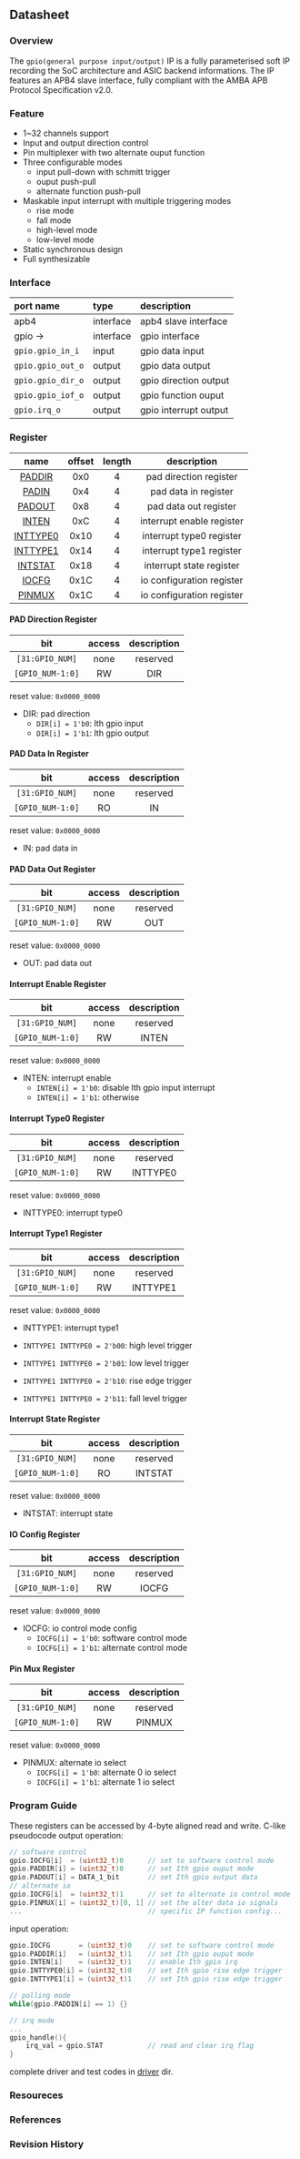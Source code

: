 ## Datasheet

### Overview
The `gpio(general purpose input/output)` IP is a fully parameterised soft IP recording the SoC architecture and ASIC backend informations. The IP features an APB4 slave interface, fully compliant with the AMBA APB Protocol Specification v2.0.

### Feature
* 1~32 channels support
* Input and output direction control
* Pin multiplexer with two alternate ouput function
* Three configurable modes
    * input pull-down with schmitt trigger
    * ouput push-pull
    * alternate function push-pull
* Maskable input interrupt with multiple triggering modes
    * rise mode
    * fall mode
    * high-level mode
    * low-level mode
* Static synchronous design
* Full synthesizable

### Interface
| port name | type        | description          |
|:--------- |:------------|:---------------------|
| apb4      | interface   | apb4 slave interface |
| gpio ->| interface | gpio interface |
| `gpio.gpio_in_i` | input | gpio data input |
| `gpio.gpio_out_o` | output | gpio data output |
| `gpio.gpio_dir_o` | output | gpio direction output |
| `gpio.gpio_iof_o` | output | gpio function ouput |
| `gpio.irq_o` | output | gpio interrupt output |

### Register

| name | offset  | length | description |
|:----:|:-------:|:-----: | :---------: |
| [PADDIR](#pad-direction-register) | 0x0 | 4 | pad direction register |
| [PADIN](#pad-data-in-register) | 0x4 | 4 | pad data in register |
| [PADOUT](#pad-data-out-register) | 0x8 | 4 | pad data out register |
| [INTEN](#interrupt-enable-register) | 0xC | 4 | interrupt enable register |
| [INTTYPE0](#interrupt-type0-register) | 0x10 | 4 | interrupt type0 register |
| [INTTYPE1](#interrupt-type1-register) | 0x14 | 4 | interrupt type1 register |
| [INTSTAT](#interrupt-state-register) | 0x18 | 4 | interrupt state register |
| [IOCFG](#) | 0x1C | 4 | io configuration register |
| [PINMUX](#pin-mux-register) | 0x1C | 4 | io configuration register |

#### PAD Direction Register
| bit | access  | description |
|:---:|:-------:| :---------: |
| `[31:GPIO_NUM]` | none | reserved |
| `[GPIO_NUM-1:0]` | RW | DIR |

reset value: `0x0000_0000`

* DIR: pad direction
    * `DIR[i] = 1'b0`: Ith gpio input
    * `DIR[i] = 1'b1`: Ith gpio output

#### PAD Data In Register
| bit | access  | description |
|:---:|:-------:| :---------: |
| `[31:GPIO_NUM]` | none | reserved |
| `[GPIO_NUM-1:0]` | RO | IN |

reset value: `0x0000_0000`

* IN: pad data in

#### PAD Data Out Register
| bit | access  | description |
|:---:|:-------:| :---------: |
| `[31:GPIO_NUM]` | none | reserved |
| `[GPIO_NUM-1:0]` | RW | OUT |

reset value: `0x0000_0000`

* OUT: pad data out

#### Interrupt Enable Register
| bit | access  | description |
|:---:|:-------:| :---------: |
| `[31:GPIO_NUM]` | none | reserved |
| `[GPIO_NUM-1:0]` | RW | INTEN |

reset value: `0x0000_0000`

* INTEN: interrupt enable
    * `INTEN[i] = 1'b0`: disable Ith gpio input interrupt
    * `INTEN[i] = 1'b1`: otherwise

#### Interrupt Type0 Register
| bit | access  | description |
|:---:|:-------:| :---------: |
| `[31:GPIO_NUM]` | none | reserved |
| `[GPIO_NUM-1:0]` | RW | INTTYPE0 |

reset value: `0x0000_0000`

* INTTYPE0: interrupt type0

#### Interrupt Type1 Register
| bit | access  | description |
|:---:|:-------:| :---------: |
| `[31:GPIO_NUM]` | none | reserved |
| `[GPIO_NUM-1:0]` | RW | INTTYPE1 |

reset value: `0x0000_0000`

* INTTYPE1: interrupt type1

* `INTTYPE1 INTTYPE0 = 2'b00`: high level trigger
* `INTTYPE1 INTTYPE0 = 2'b01`: low level trigger
* `INTTYPE1 INTTYPE0 = 2'b10`: rise edge trigger
* `INTTYPE1 INTTYPE0 = 2'b11`: fall level trigger

#### Interrupt State Register
| bit | access  | description |
|:---:|:-------:| :---------: |
| `[31:GPIO_NUM]` | none | reserved |
| `[GPIO_NUM-1:0]` | RO | INTSTAT |

reset value: `0x0000_0000`

* INTSTAT: interrupt state

#### IO Config Register
| bit | access  | description |
|:---:|:-------:| :---------: |
| `[31:GPIO_NUM]` | none | reserved |
| `[GPIO_NUM-1:0]` | RW | IOCFG |

reset value: `0x0000_0000`

* IOCFG: io control mode config
    * `IOCFG[i] = 1'b0`: software control mode
    * `IOCFG[i] = 1'b1`: alternate control mode

#### Pin Mux Register
| bit | access  | description |
|:---:|:-------:| :---------: |
| `[31:GPIO_NUM]` | none | reserved |
| `[GPIO_NUM-1:0]` | RW | PINMUX |

reset value: `0x0000_0000`

* PINMUX: alternate io select
    * `IOCFG[i] = 1'b0`: alternate 0 io select
    * `IOCFG[i] = 1'b1`: alternate 1 io select

### Program Guide
These registers can be accessed by 4-byte aligned read and write. C-like pseudocode output operation:
```c
// software control
gpio.IOCFG[i]  = (uint32_t)0      // set to software control mode
gpio.PADDIR[i] = (uint32_t)0      // set Ith gpio ouput mode
gpio.PADOUT[i] = DATA_1_bit       // set Ith gpio output data
// alternate io
gpio.IOCFG[i]  = (uint32_t)1      // set to alternate io control mode
gpio.PINMUX[i] = (uint32_t)[0, 1] // set the alter data io signals
...                               // specific IP function config...
```
input operation:
```c
gpio.IOCFG       = (uint32_t)0    // set to software control mode
gpio.PADDIR[i]   = (uint32_t)1    // set Ith gpio ouput mode
gpio.INTEN[i]    = (uint32_t)1    // enable Ith gpio irq
gpio.INTTYPE0[i] = (uint32_t)0    // set Ith gpio rise edge trigger
gpio.INTTYPE1[i] = (uint32_t)1    // set Ith gpio rise edge trigger

// polling mode
while(gpio.PADDIN[i] == 1) {} 

// irq mode
...
gpio_handle(){
    irq_val = gpio.STAT           // read and clear irq flag
}
```
complete driver and test codes in [driver](../driver/) dir.

### Resoureces
### References
### Revision History